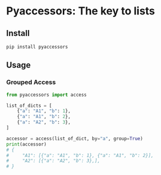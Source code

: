 # Pyaccessors: The key to lists

## Install

`pip install pyaccessors`

## Usage

### Grouped Access
```python
from pyaccessors import access

list_of_dicts = [
    {"a": "A1", "b": 1},
    {"a": "A1", "b": 2},
    {"a": "A2", "b": 3},
]

accessor = access(list_of_dict, by="a", group=True)
print(accessor)
# {
#     "A1": [{"a": "A1", "b": 1}, {"a": "A1", "b": 2}],
#     "A2": [{"a": "A2", "b": 3},],
# }

```

